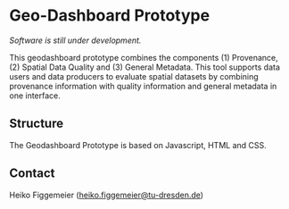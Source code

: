 # Geo-Dashboard Prototype

_Software is still under development._

This geodashboard prototype combines the components (1) Provenance, (2) Spatial Data Quality and (3) General Metadata. This tool supports data users and data producers to evaluate spatial datasets by combining provenance information with quality information and general metadata in one interface.

## Structure

The Geodashboard Prototype is based on Javascript,  HTML and CSS.

## Contact
Heiko Figgemeier (heiko.figgemeier@tu-dresden.de)
